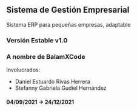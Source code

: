 ## Sistema de Gestión Empresarial

Sistema ERP para pequeñas empresas, adaptable

### Versión Estable v1.0

### A nombre de BalamXCode

Involucrados:
- Daniel Estuardo Rivas Herrera
- Stefanny Gabriela Gudiel Hernández

#### 04/09/2021 -> 24/12/2021
